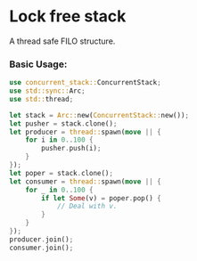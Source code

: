 Lock free stack
===============

A thread safe FILO structure.

### Basic Usage:
```rust
use concurrent_stack::ConcurrentStack;
use std::sync::Arc;
use std::thread;

let stack = Arc::new(ConcurrentStack::new());
let pusher = stack.clone();
let producer = thread::spawn(move || {
    for i in 0..100 {
        pusher.push(i);
    }
});
let poper = stack.clone();
let consumer = thread::spawn(move || {
    for _ in 0..100 {
        if let Some(v) = poper.pop() {
            // Deal with v.
        }
    }   
});
producer.join();
consumer.join();
```
